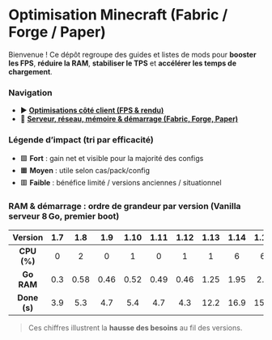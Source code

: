 # Optimisation Minecraft (Fabric / Forge / Paper)


Bienvenue ! Ce dépôt regroupe des guides et listes de mods pour **booster les FPS**, **réduire la RAM**, **stabiliser le TPS** et **accélérer les temps de chargement**.


### Navigation
- ▶️ **[Optimisations côté client (FPS & rendu)](client/README.md)**
- 🧠 **[Serveur, réseau, mémoire & démarrage (Fabric, Forge, Paper)](serveur-memoire/README.md)**


### Légende d’impact (tri par efficacité)
- 🟩 **Fort** : gain net et visible pour la majorité des configs
- 🟧 **Moyen** : utile selon cas/pack/config
- 🟥 **Faible** : bénéfice limité / versions anciennes / situationnel


### RAM & démarrage : ordre de grandeur par version (Vanilla serveur 8 Go, premier boot)


| Version | 1.7 | 1.8 | 1.9 | 1.10 | 1.11 | 1.12 | 1.13 | 1.14 | 1.15 | 1.16 | 1.17 | 1.18 | 1.19 | 1.20 |
|:--:|:--:|:--:|:--:|:--:|:--:|:--:|:--:|:--:|:--:|:--:|:--:|:--:|:--:|:--:|
| **CPU (%)** | 0 | 2 | 0 | 1 | 0 | 1 | 1 | 6 | 6 | 5 | 6 | 7 | 10 | 6 |
| **Go RAM** | 0.3 | 0.58 | 0.46 | 0.52 | 0.49 | 0.46 | 1.25 | 1.95 | 2.3 | 2.7 | 4.8 | 6.9 | 1.8 | 1.8 |
| **Done (s)** | 3.9 | 5.3 | 4.7 | 5.4 | 4.7 | 4.3 | 12.2 | 16.9 | 15.8 | 15.1 | 21.3 | 35.9 | 42.3 | 32.1 |


> Ces chiffres illustrent la **hausse des besoins** au fil des versions.